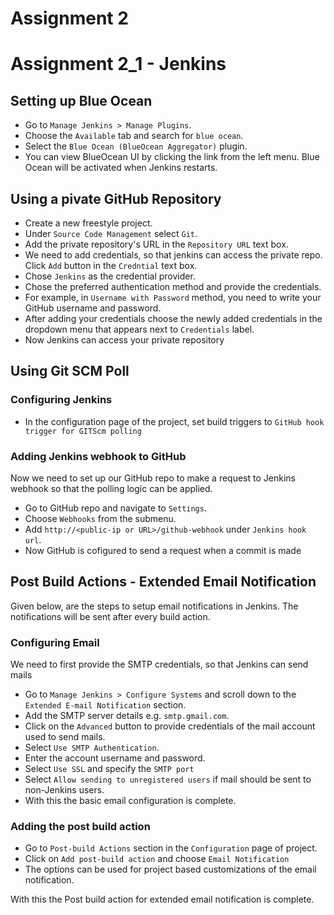# Assignment 2

# Assignment 2_1 - Jenkins

## Setting up Blue Ocean
- Go to  `Manage Jenkins > Manage Plugins`.
- Choose the `Available` tab and search for `blue ocean`.
- Select the `Blue Ocean (BlueOcean Aggregator)` plugin.
- You can view BlueOcean UI by clicking the link from the left menu. Blue Ocean will be activated when Jenkins restarts.

## Using a pivate GitHub Repository

- Create a new freestyle project.
- Under `Source Code Management` select `Git`.
- Add the private repository's URL in the `Repository URL` text box.
- We need to add credentials, so that jenkins can access the private repo. Click `Add`
button in the `Credntial` text box.
- Chose `Jenkins` as the credential provider.
- Chose the preferred authentication method and provide the credentials.
- For example, in `Username with Password` method, you need to write your GitHub username and password.
- After adding your credentials choose the newly added credentials in the
dropdown menu that appears next to `Credentials` label.
- Now Jenkins can access your private repository

## Using Git SCM Poll

### Configuring Jenkins
- In the configuration page of the project, set build triggers to `GitHub hook trigger for GITScm polling`

### Adding Jenkins webhook to GitHub
Now we need to set up our GitHub repo to make a request to Jenkins webhook so
that the polling logic can be applied.
- Go to GitHub repo and navigate to `Settings`.
- Choose `Webhooks` from the submenu.
- Add `http://<public-ip or URL>/github-webhook` under `Jenkins hook url`.
- Now GitHub is cofigured to send a request when a commit is made

## Post Build Actions - Extended Email Notification
Given below, are the steps to setup email notifications in Jenkins.
The notifications will be sent after every build action.

### Configuring Email
We need to first provide the SMTP credentials, so that Jenkins can send mails

- Go to `Manage Jenkins > Configure Systems` and scroll down to the `Extended
E-mail Notification` section.
- Add the SMTP server details e.g. `smtp.gmail.com`.
- Click on the `Advanced` button to provide credentials of the mail account used to send mails.
- Select `Use SMTP Authentication`.
- Enter the account username and password.
- Select `Use SSL` and specify the `SMTP port`
- Select `Allow sending to unregistered users` if mail should be sent to
non-Jenkins users.
- With this the basic email configuration is complete.

### Adding the post build action
- Go to `Post-build Actions` section in the `Configuration` page of project.
- Click on `Add post-build action` and choose `Email Notification`
- The options can be used for project based customizations of the email notification.

With this the Post build action for extended email notification is complete.
